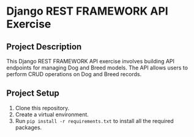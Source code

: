 # Django REST FRAMEWORK API Exercise

## Project Description

This Django REST FRAMEWORK API exercise involves building API endpoints for managing Dog and Breed models. The API allows users to perform CRUD operations on Dog and Breed records.

## Project Setup
1. Clone this repository.
2. Create a virtual environment.
3. Run `pip install -r requirements.txt` to install all the required packages.

